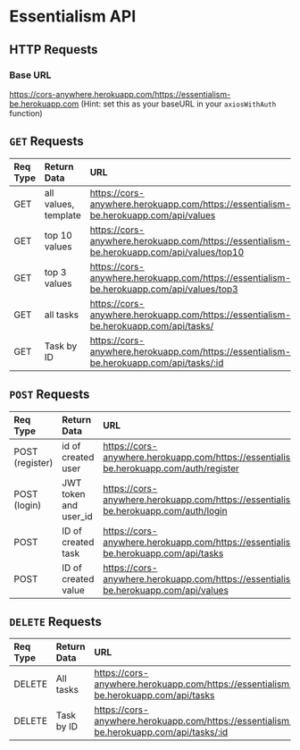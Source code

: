 # Essentialism API

## HTTP Requests

### Base URL
https://cors-anywhere.herokuapp.com/https://essentialism-be.herokuapp.com (Hint: set this as your baseURL in your `axiosWithAuth` function)




## `GET` Requests
| Req Type | Return Data | URL | Status Code |
| :------- | :---------- | :-- | :---------- |
| GET | all values, template | https://cors-anywhere.herokuapp.com/https://essentialism-be.herokuapp.com/api/values | 200 |
| GET | top 10 values | https://cors-anywhere.herokuapp.com/https://essentialism-be.herokuapp.com/api/values/top10 | 200 |
| GET | top 3 values | https://cors-anywhere.herokuapp.com/https://essentialism-be.herokuapp.com/api/values/top3 | 200 |
| GET | all tasks  | https://cors-anywhere.herokuapp.com/https://essentialism-be.herokuapp.com/api/tasks/ | 200 |
| GET | Task by ID | https://cors-anywhere.herokuapp.com/https://essentialism-be.herokuapp.com/api/tasks/:id | 200 |

## `POST` Requests
| Req Type | Return Data | URL | Status Code |
| :------- | :---------- | :-- | :---------- |
| POST (register) | id of created user | https://cors-anywhere.herokuapp.com/https://essentialism-be.herokuapp.com/auth/register | 201 |
| POST (login) | JWT token and user_id | https://cors-anywhere.herokuapp.com/https://essentialism-be.herokuapp.com/auth/login | 201 |
| POST | ID of created task | https://cors-anywhere.herokuapp.com/https://essentialism-be.herokuapp.com/api/tasks | 201 |
| POST | ID of created value | https://cors-anywhere.herokuapp.com/https://essentialism-be.herokuapp.com/api/values | 201 |

## `DELETE` Requests
| Req Type | Return Data | URL | Status Code |
| :------- | :---------- | :-- | :---------- |
| DELETE | All tasks | https://cors-anywhere.herokuapp.com/https://essentialism-be.herokuapp.com/api/tasks | 410 |
| DELETE | Task by ID | https://cors-anywhere.herokuapp.com/https://essentialism-be.herokuapp.com/api/tasks/:id | 410 |







